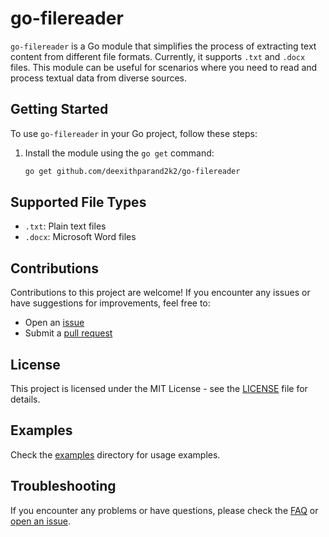 # go-filereader

`go-filereader` is a Go module that simplifies the process of extracting text content from different file formats. Currently, it supports `.txt` and `.docx` files. This module can be useful for scenarios where you need to read and process textual data from diverse sources.

## Getting Started

To use `go-filereader` in your Go project, follow these steps:

1. Install the module using the `go get` command:

    ```bash
    go get github.com/deexithparand2k2/go-filereader
    ```


## Supported File Types

- `.txt`: Plain text files
- `.docx`: Microsoft Word files

## Contributions

Contributions to this project are welcome! If you encounter any issues or have suggestions for improvements, feel free to:

- Open an [issue](https://github.com/deexithparand2k2/go-filereader/issues)
- Submit a [pull request](https://github.com/deexithparand2k2/go-filereader/pulls)

## License

This project is licensed under the MIT License - see the [LICENSE](LICENSE) file for details.

## Examples

Check the [examples](examples) directory for usage examples.

## Troubleshooting

If you encounter any problems or have questions, please check the [FAQ](docs/FAQ.md) or [open an issue](https://github.com/deexithparand2k2/go-filereader/issues).

